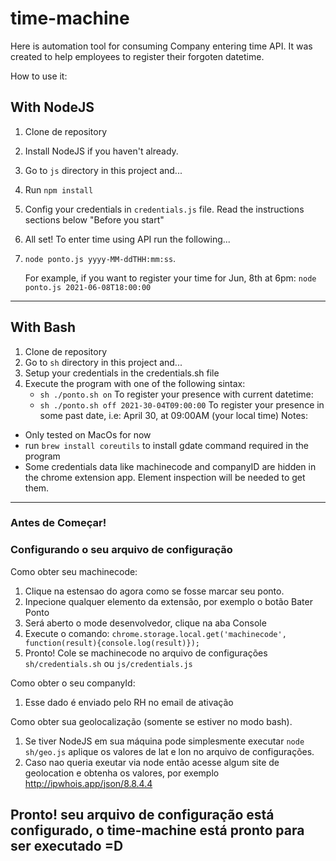 # time-machine

Here is automation tool for consuming Company entering time API. It was created to help employees to register their forgoten datetime.

How to use it:

## With NodeJS
1. Clone de repository
2. Install NodeJS if you haven't already.
3. Go to `js` directory in this project and...
4. Run `npm install`
5. Config your credentials in `credentials.js` file. Read the instructions sections below "Before you start"
6. All set! To enter time using API run the following...
7. `node ponto.js yyyy-MM-ddTHH:mm:ss`. 
   
   For example, if you want to register your time for Jun, 8th at 6pm: `node ponto.js 2021-06-08T18:00:00`

---------------

## With Bash
1. Clone de repository
2. Go to `sh` directory in this project and...
3. Setup your credentials in the credentials.sh file
4. Execute the program with one of the following sintax: 
   * `sh ./ponto.sh on` To register your presence with current datetime: 
   * `sh ./ponto.sh off 2021-30-04T09:00:00` To register your presence in some past date, i.e: April 30, at 09:00AM (your local time)
Notes: 
* Only tested on MacOs for now
* run `brew install coreutils` to install gdate command required in the program
* Some credentials data like machinecode and companyID are hidden in the chrome extension app. Element inspection will be needed to get them.

----------------------------------------------------------------

### Antes de Começar!
### Configurando o seu arquivo de configuração

Como obter seu machinecode:
1. Clique na estensao do agora como se fosse marcar seu ponto.
2. Inpecione qualquer elemento da extensão, por exemplo o botão Bater Ponto
3. Será aberto o mode desenvolvedor, clique na aba Console
4. Execute o comando: `chrome.storage.local.get('machinecode', function(result){console.log(result)});`
5. Pronto! Cole se machinecode no arquivo de configurações `sh/credentials.sh` ou `js/credentials.js`

Como obter o seu companyId:
1. Esse dado é enviado pelo RH no email de ativação

Como obter sua geolocalização (somente se estiver no modo bash).
1. Se tiver NodeJS em sua máquina pode simplesmente executar `node sh/geo.js` aplique os valores de lat e lon no arquivo de configurações.
2. Caso nao queria exeutar via node então acesse algum site de geolocation e obtenha os valores, por exemplo http://ipwhois.app/json/8.8.4.4

## Pronto! seu arquivo de configuração está configurado, o time-machine está pronto para ser executado =D